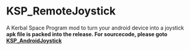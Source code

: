 # KSP_RemoteJoystick
A Kerbal Space Program mod to turn your android device into a joystick  
 **apk file is packed into the release. For sourcecode, please goto [KSP_AndroidJoystick](https://github.com/xdedss/KSP_AndroidJoystick)**  
